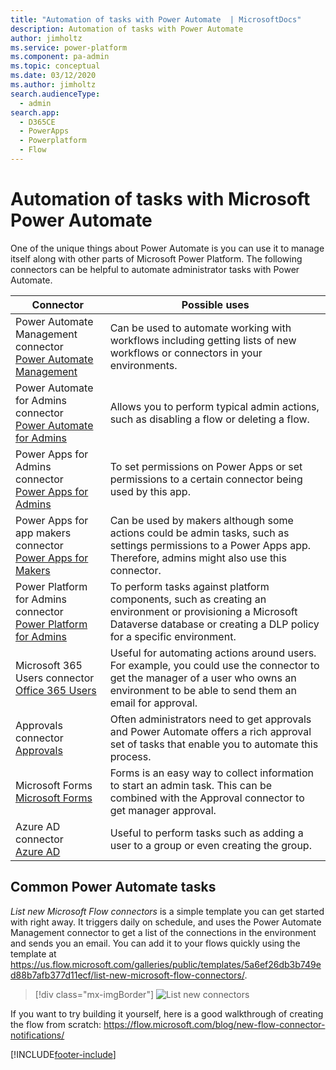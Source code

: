 ```yaml
---
title: "Automation of tasks with Power Automate  | MicrosoftDocs"
description: Automation of tasks with Power Automate 
author: jimholtz
ms.service: power-platform
ms.component: pa-admin
ms.topic: conceptual
ms.date: 03/12/2020
ms.author: jimholtz
search.audienceType: 
  - admin
search.app:
  - D365CE
  - PowerApps
  - Powerplatform
  - Flow
---
```

# Automation of tasks with Microsoft Power Automate 

One of the unique things about Power Automate is you can use it to manage itself along with other parts of Microsoft Power Platform. The following connectors can be helpful to automate administrator tasks with Power Automate.

|Connector  |Possible uses  |
|---------|---------|
|Power Automate Management connector <br/> [Power Automate Management](/connectors/flowmanagement/)    |Can be used to automate working with workflows including getting lists of new workflows or connectors in your environments.         |
| Power Automate for Admins connector <br /> [Power Automate for Admins](/connectors/microsoftflowforadmins/) |Allows you to perform typical admin actions, such as disabling a flow or deleting a flow.   |
| Power Apps for Admins connector <br /> [Power Apps for Admins](/connectors/powerappsforadmins/) |To set permissions on Power Apps or set permissions to a certain connector being used by this app.  |
| Power Apps for app makers connector<br /> [Power Apps for Makers](/connectors/powerappsforappmakers/)  | Can be used by makers although some actions could be admin tasks, such as settings permissions to a Power Apps app. Therefore, admins might also use this connector.    |
|Power Platform for Admins connector<br /> [Power Platform for Admins](/connectors/powerplatformforadmins/)  |To perform tasks against platform components, such as creating an environment or provisioning a Microsoft Dataverse database or creating a DLP policy for a specific environment.    |
|Microsoft 365 Users connector<br/> [Office 365 Users](/connectors/office365users/)     |Useful for automating actions around users. For example, you could use the connector to get the manager of a user who owns an environment to be able to send them an email for approval.         |
|Approvals connector<br/> [Approvals](/connectors/approvals/)    | Often administrators need to get approvals and Power Automate offers a rich approval set of tasks that enable you to automate this process.        |
|Microsoft Forms <br/> [Microsoft Forms](/connectors/microsoftforms/)   | Forms is an easy way to collect information to start an admin task. This can be combined with the Approval connector to get manager approval.        |
|Azure AD connector <br/> [Azure AD](/connectors/azuread/)   |Useful to perform tasks such as adding a user to a group or even creating the group.         |

## Common Power Automate tasks

*List new Microsoft Flow connectors* is a simple template you can get started with right away. It triggers daily on schedule, and uses the Power Automate Management connector to get a list of the connections in the environment and sends you an email. You can add it to your flows quickly using the template at https://us.flow.microsoft.com/galleries/public/templates/5a6ef26db3b749ed88b7afb377d11ecf/list-new-microsoft-flow-connectors/.

> [!div class="mx-imgBorder"] 
> ![List new connectors](media/list-new-flow-connectors.png "List new connectors")

If you want to try building it yourself, here is a good walkthrough of creating the flow from scratch: https://flow.microsoft.com/blog/new-flow-connector-notifications/




[!INCLUDE[footer-include](../includes/footer-banner.md)]